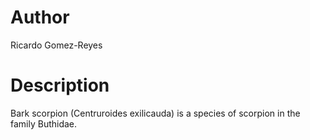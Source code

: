 # Author
Ricardo Gomez-Reyes
# Description
Bark scorpion (Centruroides exilicauda) is a species of scorpion in the family Buthidae.